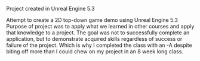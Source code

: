 Project created in Unreal Engine 5.3

Attempt to create a 2D top-down game demo using Unreal Engine 5.3
Purpose of project was to apply what we learned in other courses and apply that knowledge to a project. The goal was not to successfully complete an application, but to demonstrate acquired skills regardless of success or failure of the project. Which is why I completed the class with an -A despite biting off more than I could chew on my project in an 8 week long class.

